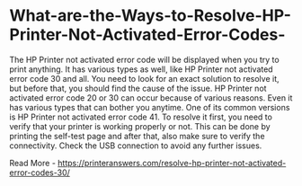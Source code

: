 # What-are-the-Ways-to-Resolve-HP-Printer-Not-Activated-Error-Codes-

The HP Printer not activated error code will be displayed when you try to print anything. It has various types as well, like HP Printer not activated error code 30 and all. You need to look for an exact solution to resolve it, but before that, you should find the cause of the issue. HP Printer not activated error code 20 or 30 can occur because of various reasons. Even it has various types that can bother you anytime. One of its common versions is HP Printer not activated error code 41. To resolve it first, you need to verify that your printer is working properly or not. This can be done by printing the self-test page and after that, also make sure to verify the connectivity. Check the USB connection to avoid any further issues. 

Read More - https://printeranswers.com/resolve-hp-printer-not-activated-error-codes-30/

